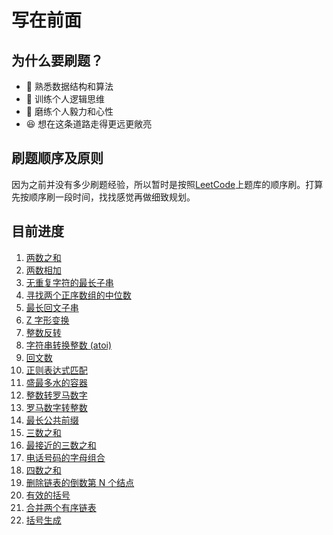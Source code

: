 # 写在前面

## 为什么要刷题？

* 👀 熟悉数据结构和算法
* 🧠 训练个人逻辑思维
* 👨 磨练个人毅力和心性
* 😆 想在这条道路走得更远更敞亮

## 刷题顺序及原则

因为之前并没有多少刷题经验，所以暂时是按照[LeetCode](https://leetcode-cn.com/)上题库的顺序刷。打算先按顺序刷一段时间，找找感觉再做细致规划。

## 目前进度

1. [两数之和](./two-sum.md)
2. [两数相加](./add-two-numbers.md)
3. [无重复字符的最长子串](./longest-substring-without-repeating-characters.md)
4. [寻找两个正序数组的中位数](./median-of-two-sorted-arrays.md)
5. [最长回文子串](./longest-palindromic-substring.md)
6. [Z 字形变换](./zigzag-conversion.md)
7. [整数反转](./reverse-integer.md)
8. [字符串转换整数 (atoi)](./string-to-integer-atoi.md)
9. [回文数](./palindrome-number.md)
10. [正则表达式匹配](./regular-expression-matching.md)
11. [盛最多水的容器](./container-with-most-water.md)
12. [整数转罗马数字](./integer-to-roman.md)
13. [罗马数字转整数](./roman-to-integer.md)
14. [最长公共前缀](./longest-common-prefix.md)
15. [三数之和](./3sum.md)
16. [最接近的三数之和](./3sum-closest.md)
17. [电话号码的字母组合](./letter-combinations-of-a-phone-number.md)
18. [四数之和](./4sum.md)
19. [删除链表的倒数第 N 个结点](./remove-nth-node-from-end-of-list.md)
20. [有效的括号](./valid-parentheses.md)
21. [合并两个有序链表](./merge-two-sorted-lists.md)
22. [括号生成](./generate-parentheses.md)
